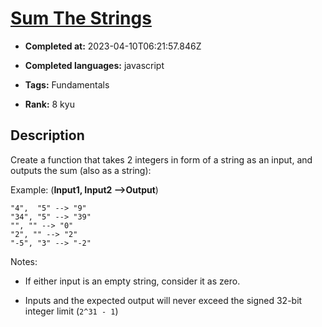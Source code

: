 # [Sum The Strings](https://www.codewars.com/kata/5966e33c4e686b508700002d)

- **Completed at:** 2023-04-10T06:21:57.846Z

- **Completed languages:** javascript

- **Tags:** Fundamentals

- **Rank:** 8 kyu

## Description

Create a function that takes 2 integers in form of a string as an input, and outputs the sum (also as a string):

Example: (**Input1, Input2 -->Output**)

```
"4",  "5" --> "9"
"34", "5" --> "39"
"", "" --> "0"
"2", "" --> "2"
"-5", "3" --> "-2"
```

Notes:
- If either input is an empty string, consider it as zero.

- Inputs and the expected output will never exceed the signed 32-bit integer limit (`2^31 - 1`)